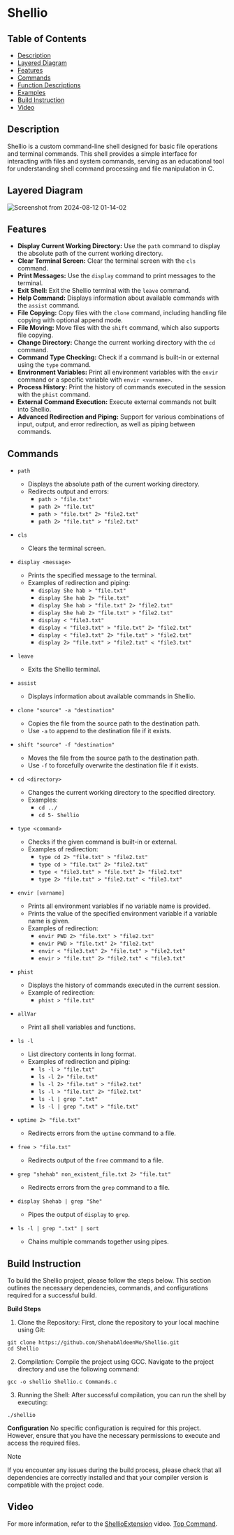 # Shellio

## Table of Contents

- [Description](#description)
- [Layered Diagram](#layered-diagram)
- [Features](#features)
- [Commands](#commands)
- [Function Descriptions](#function-descriptions)
- [Examples](#examples)
- [Build Instruction](#build-instruction)
- [Video](#video)

## Description
Shellio is a custom command-line shell designed for basic file operations and terminal commands. This shell provides a simple interface for interacting with files and system commands, serving as an educational tool for understanding shell command processing and file manipulation in C.

## Layered Diagram
![Screenshot from 2024-08-12 01-14-02](https://github.com/user-attachments/assets/0787465a-a80f-4121-95b8-e9cbc2968b7a)

## Features
- **Display Current Working Directory:** Use the `path` command to display the absolute path of the current working directory.
- **Clear Terminal Screen:** Clear the terminal screen with the `cls` command.
- **Print Messages:** Use the `display` command to print messages to the terminal.
- **Exit Shell:** Exit the Shellio terminal with the `leave` command.
- **Help Command:** Displays information about available commands with the `assist` command.
- **File Copying:** Copy files with the `clone` command, including handling file copying with optional append mode.
- **File Moving:** Move files with the `shift` command, which also supports file copying.
- **Change Directory:** Change the current working directory with the `cd` command.
- **Command Type Checking:** Check if a command is built-in or external using the `type` command.
- **Environment Variables:** Print all environment variables with the `envir` command or a specific variable with `envir <varname>`.
- **Process History:** Print the history of commands executed in the session with the `phist` command.
- **External Command Execution:** Execute external commands not built into Shellio.
- **Advanced Redirection and Piping:** Support for various combinations of input, output, and error redirection, as well as piping between commands.

## Commands

- `path`
  - Displays the absolute path of the current working directory.
  - Redirects output and errors:
    - `path > "file.txt"`
    - `path 2> "file.txt"`
    - `path > "file.txt" 2> "file2.txt"`
    - `path 2> "file.txt" > "file2.txt"`

- `cls`
  - Clears the terminal screen.

- `display <message>`
  - Prints the specified message to the terminal.
  - Examples of redirection and piping:
    - `display She hab > "file.txt"`
    - `display She hab 2> "file.txt"`
    - `display She hab > "file.txt" 2> "file2.txt"`
    - `display She hab 2> "file.txt" > "file2.txt"`
    - `display < "file3.txt"`
    - `display < "file3.txt" > "file.txt" 2> "file2.txt"`
    - `display < "file3.txt" 2> "file.txt" > "file2.txt"`
    - `display 2> "file.txt" > "file2.txt" < "file3.txt"`

- `leave`
  - Exits the Shellio terminal.

- `assist`
  - Displays information about available commands in Shellio.

- `clone "source" -a "destination"`
  - Copies the file from the source path to the destination path.
  - Use `-a` to append to the destination file if it exists.

- `shift "source" -f "destination"`
  - Moves the file from the source path to the destination path.
  - Use `-f` to forcefully overwrite the destination file if it exists.

- `cd <directory>`
  - Changes the current working directory to the specified directory.
  - Examples:
    - `cd ../`
    - `cd 5- Shellio`

- `type <command>`
  - Checks if the given command is built-in or external.
  - Examples of redirection:
    - `type cd 2> "file.txt" > "file2.txt"`
    - `type cd > "file.txt" 2> "file2.txt"`
    - `type < "file3.txt" > "file.txt" 2> "file2.txt"`
    - `type 2> "file.txt" > "file2.txt" < "file3.txt"`

- `envir [varname]`
  - Prints all environment variables if no variable name is provided.
  - Prints the value of the specified environment variable if a variable name is given.
  - Examples of redirection:
    - `envir PWD 2> "file.txt" > "file2.txt"`
    - `envir PWD > "file.txt" 2> "file2.txt"`
    - `envir < "file3.txt" 2> "file.txt" > "file2.txt"`
    - `envir > "file.txt" 2> "file2.txt" < "file3.txt"`

- `phist`
  - Displays the history of commands executed in the current session.
  - Example of redirection:
    - `phist > "file.txt"`

- `allVar`
  - Print all shell variables and functions.

- `ls -l`
  - List directory contents in long format.
  - Examples of redirection and piping:
    - `ls -l > "file.txt"`
    - `ls -l 2> "file.txt"`
    - `ls -l 2> "file.txt" > "file2.txt"`
    - `ls -l > "file.txt" 2> "file2.txt"`
    - `ls -l | grep ".txt"`
    - `ls -l | grep ".txt" > "file.txt"`

- `uptime 2> "file.txt"`
  - Redirects errors from the `uptime` command to a file.

- `free > "file.txt"`
  - Redirects output of the `free` command to a file.

- `grep "shehab" non_existent_file.txt 2> "file.txt"`
  - Redirects errors from the `grep` command to a file.

- `display Shehab | grep "She"`
  - Pipes the output of `display` to `grep`.

- `ls -l | grep ".txt" | sort`
  - Chains multiple commands together using pipes.

## Build Instruction 
To build the Shellio project, please follow the steps below. This section outlines the necessary dependencies, commands, and configurations required for a successful build.

**Build Steps**
1. Clone the Repository:
First, clone the repository to your local machine using Git:
```
git clone https://github.com/ShehabAldeenMo/Shellio.git
cd Shellio
```

2. Compilation:
Compile the project using GCC. Navigate to the project directory and use the following command:
```
gcc -o shellio Shellio.c Commands.c
```

3. Running the Shell:
After successful compilation, you can run the shell by executing:
```
./shellio
```

**Configuration**
No specific configuration is required for this project. However, ensure that you have the necessary permissions to execute and access the required files.

> [!NOTE] 
> If you encounter any issues during the build process, please check that all dependencies are correctly installed and that your compiler version is compatible with the project code.


## Video 
For more information, refer to the [ShellioExtension](https://drive.google.com/file/d/1DLD2KaxgyIb-XGvdjJUe9hwI7Du5w_BR/view?usp=sharing) video. [Top Command](https://drive.google.com/file/d/1u3KhDqusk7k4APHgFe96Ub4sGcGf5L7j/view?usp=drive_link).
